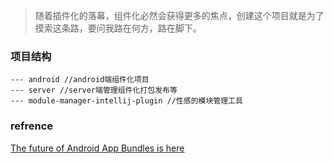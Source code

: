 > 随着插件化的落幕，组件化必然会获得更多的焦点，创建这个项目就是为了摸索这条路，要问我路在何方，路在脚下。


### 项目结构
```
--- android //android端组件化项目
--- server //server端管理组件化打包发布等
--- module-manager-intellij-plugin //性感的模块管理工具
```

### refrence
[The future of Android App Bundles is here](https://android-developers.googleblog.com/2021/06/the-future-of-android-app-bundles-is.html)
